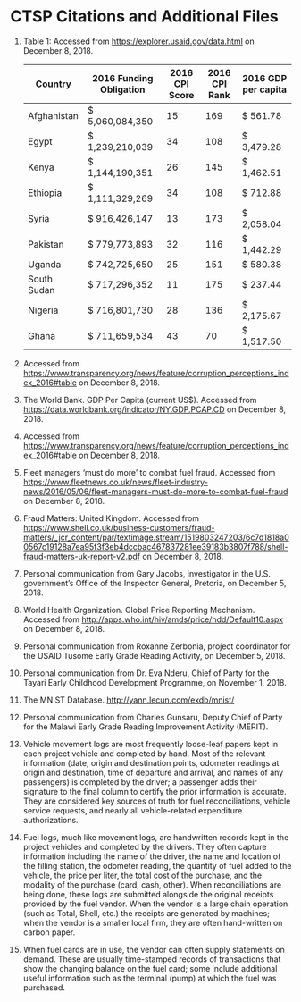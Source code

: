 # CTSP Citations and Additional Files

  1. Table 1: Accessed from https://explorer.usaid.gov/data.html on December 8, 2018.
  
      |   Country   | 2016 Funding Obligation | 2016 CPI Score | 2016 CPI Rank | 2016 GDP per capita |
      |-------------|-------------------------|----------------|---------------|---------------------|
      | Afghanistan | $ 5,060,084,350         |             15 |           169 | $ 561.78            |
      | Egypt       | $ 1,239,210,039         |             34 |           108 | $ 3,479.28          |
      | Kenya       | $ 1,144,190,351         |             26 |           145 | $ 1,462.51          |
      | Ethiopia    | $ 1,111,329,269         |             34 |           108 | $ 712.88            |
      | Syria       | $ 916,426,147           |             13 |           173 | $ 2,058.04          |
      | Pakistan    | $ 779,773,893           |             32 |           116 | $ 1,442.29          |
      | Uganda      | $ 742,725,650           |             25 |           151 | $ 580.38            |
      | South Sudan | $ 717,296,352           |             11 |           175 | $ 237.44            |
      | Nigeria     | $ 716,801,730           |             28 |           136 | $ 2,175.67          |
      | Ghana       | $ 711,659,534           |             43 |            70 | $ 1,517.50          |


  1. Accessed from https://www.transparency.org/news/feature/corruption_perceptions_index_2016#table on December 8, 2018.
  1. The World Bank. GDP Per Capita (current US$). Accessed from https://data.worldbank.org/indicator/NY.GDP.PCAP.CD on December 8, 2018.
  1. Accessed from https://www.transparency.org/news/feature/corruption_perceptions_index_2016#table on December 8, 2018.
  1. Fleet managers ‘must do more’ to combat fuel fraud. Accessed from https://www.fleetnews.co.uk/news/fleet-industry-news/2016/05/06/fleet-managers-must-do-more-to-combat-fuel-fraud on December 8, 2018.
  1. Fraud Matters: United Kingdom. Accessed from https://www.shell.co.uk/business-customers/fraud-matters/_jcr_content/par/textimage.stream/1519803247203/6c7d1818a00567c19128a7ea95f3f3eb4dccbac467837281ee39183b3807f788/shell-fraud-matters-uk-report-v2.pdf on December 8, 2018.
  1. Personal communication from Gary Jacobs, investigator in the U.S. government’s Office of the Inspector General, Pretoria, on December 5, 2018.
  1. World Health Organization. Global Price Reporting Mechanism. Accessed from http://apps.who.int/hiv/amds/price/hdd/Default10.aspx on December 8, 2018.
  1. Personal communication from Roxanne Zerbonia, project coordinator for the USAID Tusome Early Grade Reading Activity, on December 5, 2018.
  1. Personal communication from Dr. Eva Nderu, Chief of Party for the Tayari Early Childhood Development Programme, on November 1, 2018.
  1. The MNIST Database. http://yann.lecun.com/exdb/mnist/
  1. Personal communication from Charles Gunsaru, Deputy Chief of Party for the Malawi Early Grade Reading Improvement Activity (MERIT).
  1. Vehicle movement logs are most frequently loose-leaf papers kept in each project vehicle and completed by hand. Most of the relevant information (date, origin and destination points, odometer readings at origin and destination, time of departure and arrival, and names of any passengers) is completed by the driver; a passenger adds their signature to the final column to certify the prior information is accurate. They are considered key sources of truth for fuel reconciliations, vehicle service requests, and nearly all vehicle-related expenditure authorizations.
  1. Fuel logs, much like movement logs, are handwritten records kept in the project vehicles and completed by the drivers. They often capture information including the name of the driver, the name and location of the filling station, the odometer reading, the quantity of fuel added to the vehicle, the price per liter, the total cost of the purchase, and the modality of the purchase (card, cash, other). When reconciliations are being done, these logs are submitted alongside the original receipts provided by the fuel vendor. When the vendor is a large chain operation (such as Total, Shell, etc.) the receipts are generated by machines; when the vendor is a smaller local firm, they are often hand-written on carbon paper.
  1. When fuel cards are in use, the vendor can often supply statements on demand. These are usually time-stamped records of transactions that show the changing balance on the fuel card; some include additional useful information such as the terminal (pump) at which the fuel was purchased.
